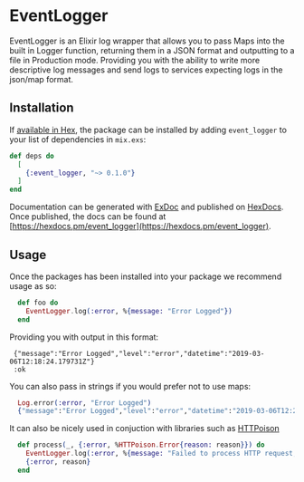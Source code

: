 # EventLogger

EventLogger is an Elixir log wrapper that allows you to pass Maps into the built in Logger function, returning them in a JSON format and outputting to a file in Production mode.
Providing you with the ability to write more descriptive log messages and send logs to services expecting logs in the json/map format.

## Installation

If [available in Hex](https://hex.pm/docs/publish), the package can be installed
by adding `event_logger` to your list of dependencies in `mix.exs`:

```elixir
def deps do
  [
    {:event_logger, "~> 0.1.0"}
  ]
end
```

Documentation can be generated with [ExDoc](https://github.com/elixir-lang/ex_doc)
and published on [HexDocs](https://hexdocs.pm). Once published, the docs can
be found at [https://hexdocs.pm/event_logger](https://hexdocs.pm/event_logger).

## Usage
Once the packages has been installed into your package we recommend usage as so:

```elixir
  def foo do
    EventLogger.log(:error, %{message: "Error Logged"})
  end
```

Providing you with output in this format:
 ```
  {"message":"Error Logged","level":"error","datetime":"2019-03-06T12:18:24.179731Z"}
  :ok
```

You can also pass in strings if you would prefer not to use maps:

```elixir
  Log.error(:error, "Error Logged")
  {"message":"Error Logged","level":"error","datetime":"2019-03-06T12:21:52.661587Z"}
```

It can also be nicely used in conjuction with libraries such as [HTTPoison](https://github.com/edgurgel/httpoison)

```elixir
  def process(_, {:error, %HTTPoison.Error{reason: reason}}) do
    EventLogger.log(:error, %{message: "Failed to process HTTP request, reason: #{reason}", event: "HTTPoison.Error"})
    {:error, reason}
  end
```

